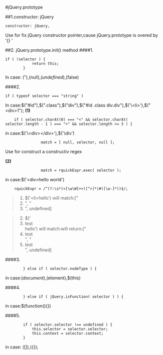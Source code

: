 #jQuery.prototype

##1.constructor: jQuery
```
constructor: jQuery,

```
Use for fix jQuery constructor pointer,cause jQuery.prototype is overed by '{} '

##2.  jQuery.prototype.init() method
####1.
```
if ( !selector ) {
			return this;
		}

```
In case: $(''),$(null),$(undefined),$(false)

####2.
```
if ( typeof selector === "string" )
```
In case:$("#id"),$(".class"),$("div"),$("#id .class div.div"),$('\<li>'),$("\<div>1</div>");
**(1)**
```
	if ( selector.charAt(0) === "<" && selector.charAt( selector.length - 1 ) === ">" && selector.length >= 3 ) {
```
in case:$('\<div></div>'),$('\div')

```
				match = [ null, selector, null ];
```
Use for construct a constructiv regex


**(2)**
```
				match = rquickExpr.exec( selector );
```
in case:$('\<div>hello world')
```
	rquickExpr = /^(?:\s*(<[\w\W]+>)[^>]*|#([\w-]*))$/;
```
> 1. $('\<li>hello') will match:["<li>", "<li>", undefined]

> 2. $('<li>test</li>hello') will match:will return:["<li>test</li>", "<li>test</li>", undefined]



####3.
```
		} else if ( selector.nodeType ) {

```
in case:$(document),$(element),$(this)


####4.
```
		} else if ( jQuery.isFunction( selector ) ) {

```

in case:$(function(){})

####5.

```
		if ( selector.selector !== undefined ) {
			this.selector = selector.selector;
			this.context = selector.context;
		}

```

in case: $([]),$({});







